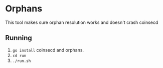 # Orphans
This tool makes sure orphan resolution works and doesn't crash coinsecd

## Running
 1. `go install` coinsecd and orphans.
 2. `cd run`
 3. `./run.sh`


